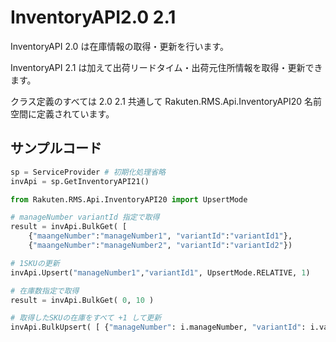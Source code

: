 #  InventoryAPI2.0 2.1

InventoryAPI 2.0 は在庫情報の取得・更新を行います。

InventoryAPI 2.1 は加えて出荷リードタイム・出荷元住所情報を取得・更新できます。

クラス定義のすべては 2.0 2.1 共通して Rakuten.RMS.Api.InventoryAPI20 名前空間に定義されています。

## サンプルコード

```python
sp = ServiceProvider # 初期化処理省略
invApi = sp.GetInventoryAPI21()

from Rakuten.RMS.Api.InventoryAPI20 import UpsertMode

# manageNumber variantId 指定で取得
result = invApi.BulkGet( [
    {"maangeNumber":"manageNumber1", "variantId":"variantId1"},
    {"maangeNumber":"manageNumber2", "variantId":"variantId2"})

# 1SKUの更新
invApi.Upsert("manageNumber1","variantId1", UpsertMode.RELATIVE, 1)

# 在庫数指定で取得
result = invApi.BulkGet( 0, 10 ) 

# 取得したSKUの在庫をすべて +1 して更新
invApi.BulkUpsert( [ {"manageNumber": i.manageNumber, "variantId": i.variantId, "mode": UpsertMode.RELATIVE, "quantity": 1} for i in result])
```